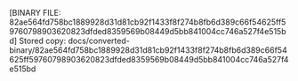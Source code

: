 [BINARY FILE: 82ae564fd758bc1889928d31d81cb92f1433f8f274b8fb6d389c66f54625ff59760798903620823dfded8359569b08449d5bb841004cc746a527f4e515bd]
Stored copy: docs/converted-binary/82ae564fd758bc1889928d31d81cb92f1433f8f274b8fb6d389c66f54625ff59760798903620823dfded8359569b08449d5bb841004cc746a527f4e515bd
